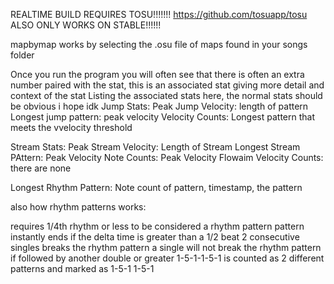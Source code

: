 REALTIME BUILD REQUIRES TOSU!!!!!!! https://github.com/tosuapp/tosu
ALSO ONLY WORKS ON STABLE!!!!!!

mapbymap works by selecting the .osu file of maps found in your songs folder

Once you run the program you will often see that there is often an extra number paired with the stat, this is an associated stat giving more detail and context of the stat
Listing the associated stats here, the normal stats should be obvious i hope idk
Jump Stats:
Peak Jump Velocity: length of pattern
Longest jump pattern: peak velocity
Velocity Counts: Longest pattern that meets the vvelocity threshold

Stream Stats:
Peak Stream Velocity: Length of Stream 
Longest Stream PAttern: Peak Velocity
Note Counts: Peak Velocity
Flowaim Velocity Counts: there are none

Longest Rhythm Pattern: Note count of pattern, timestamp, the pattern

also how rhythm patterns works:

requires 1/4th rhythm or less to be considered a rhythm pattern
pattern instantly ends if the delta time is greater than a 1/2 beat
2 consecutive singles breaks the rhythm pattern
a single will not break the rhythm pattern if followed by another double or greater 
1-5-1-1-5-1
is counted as 2 different patterns and marked as
1-5-1
1-5-1

